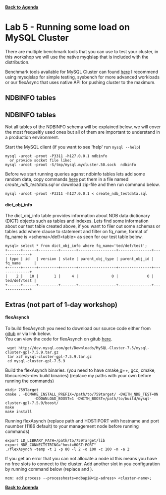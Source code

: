 **[Back to Agenda](./../README.md)**

# Lab 5 - Running some load on MySQL Cluster

There are multiple benchmark tools that you can use to test your cluster, in this workshop we will use the native myqlslap that is included with the distribution.

Benchmark tools available for MySQL Cluster can found [here](https://dev.mysql.com/downloads/benchmarks.html)
I recommend using mysqlslap for simple testing, sysbench for more advanced workloads or our flexAsync that uses native API for pushing cluster to the maximum.

NDBINFO tables
---------------

NDBINFO tables
---------------
Not all tables of the NDBINFO schema will be explained below, we will cover the most frequeltly used ones but all of them are important to understand in a production environment.

Start the MySQL client (if you want to see 'help' run `mysql --help`)

```
mysql -uroot -proot -P3311 -h127.0.0.1 ndbinfo
  or provide socket file like:
mysql -uroot -proot -S/tmp/mysql.mycluster.50.sock  ndbinfo
```
Before we start running queries aganst ndbinfo tables lets add some random data, copy commands [here](https://gist.github.com/wwwted/10656c765dac2c988ba567d5c710c7e6) put them in a file named *create_ndb_testdata.sql* or download zip-file and then run command below.
```
mysql -uroot -proot -P3311 -h127.0.0.1 < create_ndb_testdata.sql
```

#### dict_obj_info
The dict_obj_info table provides information about NDB data dictionary (DICT) objects such as tables and indexes.
Lets find some information about our test table created above, if you want to filer out some schemas or tables add where clause to statement and filter on fq_name, format of fq_name is \<schema\>/def/\<table\> as seen for our test table below.
```
mysql> select * from dict_obj_info where fq_name='ted/def/test';                   
+------+------+---------+-------+-----------------+---------------+--------------+
| type | id   | version | state | parent_obj_type | parent_obj_id | fq_name      |
+------+------+---------+-------+-----------------+---------------+--------------+
|    2 |   10 |       1 |     4 |               0 |             0 | ted/def/test |
+------+------+---------+-------+-----------------+---------------+--------------+
```
Extras (not part of 1-day workshop)
-------------
#### flexAsynch

To build flexAsynch you need to download our source code either from [gitub](https://github.com/mysql/mysql-server) or via link below.  
You can view the code for flexAsynch on gitub [here](https://github.com/mysql/mysql-server/blob/5.7/storage/ndb/test/ndbapi/flexAsynch.cpp).
```
 wget http://dev.mysql.com/get/Downloads/MySQL-Cluster-7.5/mysql-cluster-gpl-7.5.9.tar.gz
 tar xzf mysql-cluster-gpl-7.5.9.tar.gz
 cd mysql-cluster-gpl-7.5.9
```
Build the flexAsynch binaries.
(you need to have cmake,g++, gcc, cmake, libncurses5-dev build binaries)
(replace my paths with your own before running the commands)
```
mkdir 759Target
cmake . -DCMAKE_INSTALL_PREFIX=/path/to/759target/ -DWITH_NDB_TEST=ON
             -DDOWNLOAD_BOOST=1 -DWITH_BOOST=/path/to/build/mysql-cluster-gpl-7.5.9/boost/
make
make install
```
Running flexAsynch
(replace path and HOST:PORT with hostname and port nuumber (1186 default) to your management node before running commands)
```
export LD_LIBRARY_PATH=/path/to/759Target/lib
export NDB_CONNECTSTRING="host=HOST:PORT"
./flexAsynch -temp -t 1 -p 80 -l 2 -o 100 -c 100 -n -a 2
```
If you get an error that you can not allocate a node id this means you have no free slots to connect to the cluster. Add another slot in you configuration by running command below (replace <ip-address> and <clustername>).
```
mcm: add process --processhosts=ndbapi@<ip-adress> <cluster-name>;
```

**[Back to Agenda](./../README.md)**
